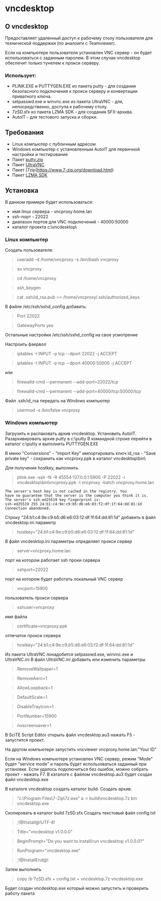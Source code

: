 # vncdesktop

## О vncdesktop
Предоставляет удаленный доступ к рабочему столу пользователя для технической поддержки (по аналоиги с Teamviewer).

Если на компьютере пользователя установлен VNC сервер - он будет использоваться с заданным паролем.
В этом случае vncdesktop обеспечит только тунелем к прокси серверу.

### Использует:
- PLINK.EXE и PUTTYGEN.EXE из пакета putty - для создания безопасного подключения к прокси серверу и конвертации приватного ключа.
- setpasswd.exe и winvnc.exe из пакета UltraVNC - для, непосредственно, доступа к рабочему столу.
- 7zSD.sfx из пакета LZMA SDK - для создания SFX-архива.
- AutoIT - для тестового запуска и сборки.

## Требования
- Linux компьютер с публичным адресом
- Windows компьютер с установленным AutoIT для первичной настройки и тестирования
- Пакет [putty.zip](https://the.earth.li/~sgtatham/putty/latest/w32/putty.zip)
- Пакет [UltraVNC](https://www.uvnc.com/downloads/ultravnc/129-download-ultravnc-1231.html)
- Пакет [7zip]https://www.7-zip.org/download.html)
- Пакет [LZMA SDK](https://www.7-zip.org/sdk.html)

## Установка
В данном примере будет использоваться:
- имя linux сервера - vncproxy.home.lan
- ssh-порт - 22022
- диапазон портов для VNC подключений - 40000:50000
- каталог проекта c:\vncdesktop\

### Linux компьютер
Создать пользователя:
  > useradd -d /home/vncproxy -s /bin/bash vncproxy

  > su vncproxy

  > cd /home/vncproxy

  > ssh_keygen

  > cat .ssh/id_rsa.pub >> /home/vncproxy/.ssh/authorized_keys

В файле /etc/ssh/sshd_config добавить:
  > Port 22022

  > GatewayPorts yes

Остальные настройки /etc/ssh/sshd_config на свое усмотрение

Настроить фаервол
  > iptables -I INPUT -p tcp --dport 22022 -j ACCEPT

  > iptables -I INPUT -p tcp --dport 40000:50000 -j ACCEPT

или

  > firewalld-cmd --permanent --add-port=22022/tcp

  > firewalld-cmd --permanent --add-port=40000/tcp:50000/tcp

Файл .ssh/id_rsa передать на Windows компьютер
  > usermod -s /bin/false vncproxy

### Windows компьютер
Загрузить и распаковать архив vncdesktop.
Установить AutoIT.
Разархивировать архив putty в c:\putty
В командной строке перейти в каталог c:\putty и выполнить PUTTYGEN.EXE

В меню "Conversions" - "Import Key" импортировать ключ id_rsa - "Save private key" - сохранить как vncproxy.ppk в каталог vncdesktop\bin\

Для получения hostkey, выполнить
  > plink.exe -ssh -N -R 45554:127.0.0.1:5900 -P 22022 -i vncdesktop\bin\vncproxy.ppk -l vncproxy -batch vncproxy.home.lan

    The server's host key is not cached in the registry. You
	have no guarantee that the server is the computer you think it is.
    The server's ssh-ed25519 key fingerprint is:
    ssh-ed25519 255 24:b1:c4:9e:c9:b5:d6:e6:03:f2:df:1f:64:dd:81:1d
    Connection abandoned.

Строку "24:b1:c4:9e:c9:b5:d6:e6:03:12:df:1f:64:dd:81:1d" добавить в файл vncdesktop.ini параметр
  > hostkey="24:b1:c4:9e:c9:b5:d6:e6:03:12:df:1f:64:dd:81:1d"

В файл vncdesktop.ini параметры
определяет прокси сервер
  > server=vncproxy.home.lan

порт на котором работает ssh проки сервера
  > sshport=22022

порт на котором будет работать локальный VNC сервер
  > vncport=15900

пользователь прокси сервера
  > sshuser=vncproxy

имя файла
  > certificate=vncproxy.ppk

отпечаток прокси сервера
  > hostkey="24:b1:c4:9e:c9:b5:d6:e6:03:f2:df:1f:64:dd:81:1d"

Из пакета UltraVNC понадобится setpasswd.exe, winvnc.exe и UltraVNC.ini
В файл UltraVNC.ini добавить или изменить параметры
  > RemoveWallpaper=1

  > RemoveAero=1

  > AllowLoopback=1

  > DefaultScale=1

  > DisableTrayIcon=1

  > PortNumber=15900

  > noscreensaver=1

В SciTE Script Editor открыть файл vncdesktop.au3 нажать F5 - запустится проект.

На другом компьютере запустить vncviewer vncproxy.home.lan:"Your ID"

Если на Windows компьютере установлен VNC сервер, режим "Mode" будет "service mode" и пароль будет использоваться заданный при установке.
Если удалось подключиться без ошибок, можно собрать проект - нажать F7. В каталоге с файлом vncdesktop.au3 будет создан файл vncdesktop.exe

В каталоге vncdesktop создать каталог build.
Создать архив:
  > "c:\Program Files\7-Zip\7z.exe" a -r build\vncdesktop.7z bin vncdesktop.exe

Скопировать в каталог build 7zSD.sfx
Создать текстовый файл config.txt
  > ;!@Install@!UTF-8!

  > Title="vncdesktop v1.0.0.0"

  > BeginPrompt="Do you want to install/run vncdesktop v1.0.0.0?"

  > RunProgram="vncdesktop.exe"

  > ;!@InstallEnd@!

Затем выполнить
 > copy /b 7zSD.sfx + config.txt + vncdesktop.7z vncdesktop.exe

Будет создан vncdesktop.exe который можно запустить и проверить работу пакета

